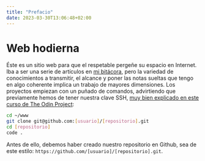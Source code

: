 ```yaml
---
title: "Prefacio"
date: 2023-03-30T13:06:48+02:00
---
```


# Web hodierna

Éste es un sitio web para que el respetable pergeñe su espacio en Internet. Iba a ser una serie de artículos en [mi bitácora](http://robledo.prose.sh), pero la variedad de conocimientos a transmitir, el alcance y poner las notas sueltas que tengo en algo coherente implica un trabajo de mayores dimensiones. Los proyectos empiezan con un puñado de comandos, advirtiendo que previamente hemos de tener nuestra clave SSH, [muy bien explicado en este curso de The Odin Project](https://www.theodinproject.com/paths/foundations/courses/foundations#git-basics):

```bash
cd ~/www
git clone git@github.com:[usuario]/[repositorio].git
cd [repositorio]
code .
```

Antes de ello, debemos haber creado nuestro repositorio en Github, sea de este estilo: `https://github.com/[usuario]/[repositorio].git`.
